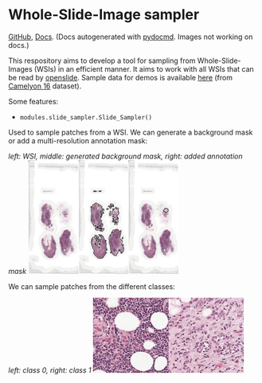 # Whole-Slide-Image sampler

[GitHub](https://github.com/Peter554/WSI_sampler), [Docs](https://peter554.github.io/WSI_sampler/). (Docs autogenerated with [pydocmd](https://github.com/NiklasRosenstein/pydoc-markdown). Images not working on docs.)

This respository aims to develop a tool for sampling from Whole-Slide-Images (WSIs) in an efficient manner. It aims to work with all WSIs that can be read by [openslide](https://github.com/openslide). Sample data for demos is available [here](https://www.dropbox.com/sh/khsvxpe568f77xm/AABqQYLb6SBonAe77tELccY8a?dl=0) (from [Camelyon 16](https://camelyon17.grand-challenge.org/) dataset).

Some features:

- `modules.slide_sampler.Slide_Sampler()`

Used to sample patches from a WSI. We can generate a background mask or add a multi-resolution annotation mask:

*left: WSI, middle: generated background mask, right: added annotation mask*
<img src='demo/Tumor_004_thumb.png' width='20%'/><img src='demo/Tumor_004_background.png' width='20%'/><img src='demo/Tumor_004_annotation.png' width='20%'/>

We can sample patches from the different classes:

*left: class 0, right: class 1*
<img src='demo/class0.png' width='30%'/><img src='demo/class1.png' width='30%'/>








